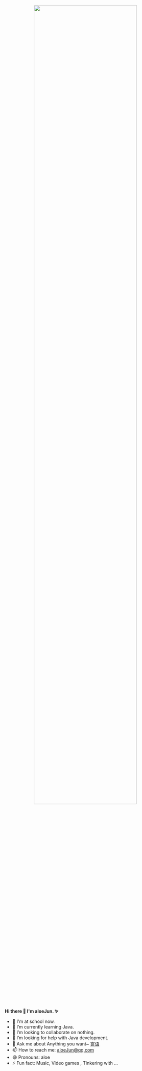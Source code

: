 <p align="center"><a href="https://aloeJun.github.io"><img width="80%" src="https://cdn.jsdelivr.net/gh/aloeJun/aloeJun@master/assets/header.png" /></a></p>

**Hi there 👋 I'm aloeJun. ✨**

- 🔭 I'm at school now.
- 🌱 I’m currently learning Java.
- 👯 I’m looking to collaborate on nothing.
- 🤔 I’m looking for help with Java development.
- 💬 Ask me about Anything you want~ <a href="https://www.islu.cn/contact">寄语</a>
- 📫 How to reach me: <a href="mailto:ialoe@islu.cn">aloeJun@qq.com</a>
- 😄 Pronouns: aloe
- ⚡ Fun fact:  Music, Video games , Tinkering with ...
